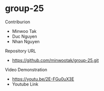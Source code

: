 # group-25

Contriburion

- Minwoo Tak
- Duc Nguyen
- Nhan Nguyen

Repository URL
- https://github.com/minwootak/group-25.git

Video Demonstration
- https://youtu.be/2E-FGu0uX3E
- Youtube Link
